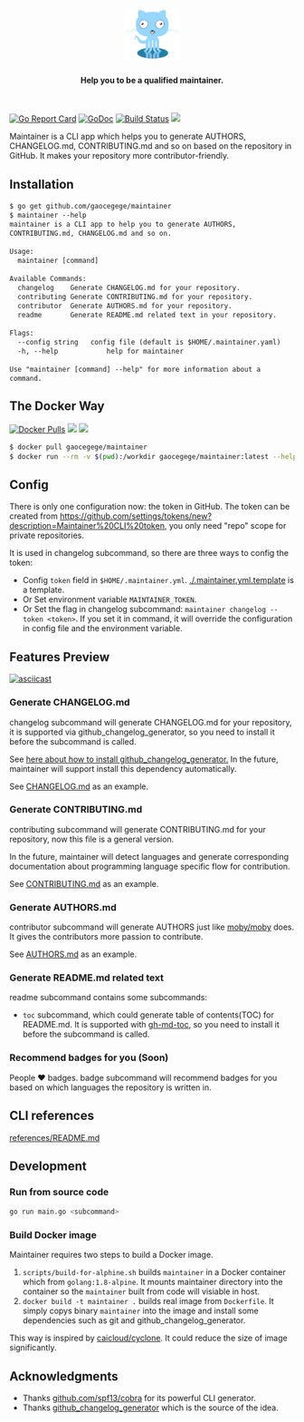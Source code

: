 <h1 align="center">
        <br>
        <img width="100" src="docs/img/logo.png" alt="maintainer">
        <br>
        <h4 align="center">Help you to be a qualified maintainer.</h4>
        <br>
</h1>


[![Go Report Card](https://goreportcard.com/badge/github.com/gaocegege/maintainer)](https://goreportcard.com/report/github.com/gaocegege/maintainer)
[![GoDoc](https://img.shields.io/badge/godoc-reference-blue.svg)](https://godoc.org/github.com/gaocegege/maintainer)
[![Build Status](https://travis-ci.org/gaocegege/maintainer.svg?branch=master)](https://travis-ci.org/gaocegege/maintainer)
[![](https://img.shields.io/badge/docker-supported-blue.svg)](https://hub.docker.com/r/gaocegege/maintainer/)

Maintainer is a CLI app which helps you to generate AUTHORS, CHANGELOG.md, CONTRIBUTING.md and so on based on the repository in GitHub. It makes your repository more contributor-friendly.

## Installation

```text
$ go get github.com/gaocegege/maintainer
$ maintainer --help
maintainer is a CLI app to help you to generate AUTHORS, CONTRIBUTING.md, CHANGELOG.md and so on.

Usage:
  maintainer [command]

Available Commands:
  changelog    Generate CHANGELOG.md for your repository.
  contributing Generate CONTRIBUTING.md for your repository.
  contributor  Generate AUTHORS.md for your repository.
  readme       Generate README.md related text in your repository.

Flags:
  --config string   config file (default is $HOME/.maintainer.yaml)
  -h, --help            help for maintainer

Use "maintainer [command] --help" for more information about a command.
```

## The Docker Way

[![Docker Pulls](https://img.shields.io/docker/pulls/gaocegege/maintainer.svg)](https://hub.docker.com/r/gaocegege/maintainer/)
[![](https://images.microbadger.com/badges/image/gaocegege/maintainer.svg)](https://microbadger.com/images/gaocegege/maintainer "Get your own image badge on microbadger.com")
[![](https://images.microbadger.com/badges/version/gaocegege/maintainer.svg)](https://microbadger.com/images/gaocegege/maintainer "Get your own version badge on microbadger.com")

```bash
$ docker pull gaocegege/maintainer
$ docker run --rm -v $(pwd):/workdir gaocegege/maintainer:latest --help
```

## Config

There is only one configuration now: the token in GitHub. The token can be created from https://github.com/settings/tokens/new?description=Maintainer%20CLI%20token, you only need "repo" scope for private repositories.

It is used in changelog subcommand, so there are three ways to config the token:

* Config `token` field in `$HOME/.maintainer.yml`. [./.maintainer.yml.template](./.maintainer.yml.template) is a template.
* Or Set environment variable `MAINTAINER_TOKEN`.
* Or Set the flag in changelog subcommand: `maintainer changelog --token <token>`. If you set it in command, it will override the configuration in config file and the environment variable.

## Features Preview

[![asciicast](https://asciinema.org/a/117832.png)](https://asciinema.org/a/117832)

### Generate CHANGELOG.md

changelog subcommand will generate CHANGELOG.md for your repository, it is supported
via github_changelog_generator, so you need to install it before the subcommand is called.

See [here about how to install github_changelog_generator.](https://github.com/skywinder/github-changelog-generator#installation) In the future, maintainer will support install this dependency automatically.

See [CHANGELOG.md](./CHANGELOG.md) as an example.

### Generate CONTRIBUTING.md

contributing subcommand will generate CONTRIBUTING.md for your repository, now this file is a general version.

In the future, maintainer will detect languages and generate corresponding documentation about programming language specific flow for contribution.

See [CONTRIBUTING.md](./CONTRIBUTING.md) as an example.

### Generate AUTHORS.md

contributor subcommand will generate AUTHORS just like [moby/moby](https://github.com/moby/moby/blob/master/AUTHORS) does. It gives the contributors more passion to contribute.

See [AUTHORS.md](./AUTHORS.md) as an example.

### Generate README.md related text

readme subcommand contains some subcommands:

* `toc` subcommand, which could generate table of contents(TOC) for README.md. It is supported with [gh-md-toc](https://github.com/ekalinin/github-markdown-toc), so you need to install it before the subcommand is called.

### Recommend badges for you (Soon)

People :heart: badges. badge subcommand will recommend badges for you based on which languages the repository is written in.

## CLI references

[references/README.md](./references/README.md)

## Development

### Run from source code

```bash
go run main.go <subcommand>
```

### Build Docker image

Maintainer requires two steps to build a Docker image.

1. `scripts/build-for-alphine.sh` builds `maintainer` in a Docker container which from `golang:1.8-alpine`. It mounts maintainer directory into the container so the `maintainer` built from code will visiable in host.
1. `docker build -t maintainer .` builds real image from `Dockerfile`. It simply copys binary `maintainer` into the image and install some dependencies such as git and github_changelog_generator.

This way is inspired by [caicloud/cyclone](https://github.com/caicloud/cyclone). It could reduce the size of image significantly.

## Acknowledgments

* Thanks [github.com/spf13/cobra](https://github.com/spf13/cobra) for its powerful CLI generator.
* Thanks [github_changelog_generator](https://github.com/skywinder/github-changelog-generator) which is the source of the idea.
